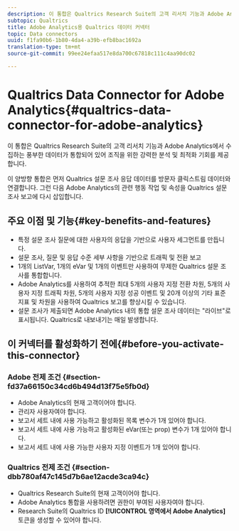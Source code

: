 ```yaml
---
description: 이 통합은 Qualtrics Research Suite의 고객 리서치 기능과 Adobe Analytics에서 수집하는 풍부한 데이터가 통합되어 있어 조직을 위한 강력한 분석 및 최적화 기회를 제공합니다.
subtopic: Qualtrics
title: Adobe Analytics용 Qualtrics 데이터 커넥터
topic: Data connectors
uuid: f1fa90b6-1b80-4da4-a39b-efb8bac1692a
translation-type: tm+mt
source-git-commit: 99ee24efaa517e8da700c67818c111c4aa90dc02

---
```



# Qualtrics Data Connector for Adobe Analytics{#qualtrics-data-connector-for-adobe-analytics}

이 통합은 Qualtrics Research Suite의 고객 리서치 기능과 Adobe Analytics에서 수집하는 풍부한 데이터가 통합되어 있어 조직을 위한 강력한 분석 및 최적화 기회를 제공합니다.

이 양방향 통합은 먼저 Qualtrics 설문 조사 응답 데이터를 방문자 클릭스트림 데이터와 연결합니다. 그런 다음 Adobe Analytics의 관련 행동 작업 및 속성을 Qualtrics 설문 조사 보고에 다시 삽입합니다.

## 주요 이점 및 기능{#key-benefits-and-features}

* 특정 설문 조사 질문에 대한 사용자의 응답을 기반으로 사용자 세그먼트를 만듭니다.
* 설문 조사, 질문 및 응답 수준 세부 사항을 기반으로 트래픽 및 전환 보고
* 1개의 ListVar, 1개의 eVar 및 1개의 이벤트만 사용하여 무제한 Qualtrics 설문 조사를 통합합니다.
* Adobe Analytics를 사용하여 추적한 최대 5개의 사용자 지정 전환 차원, 5개의 사용자 지정 트래픽 차원, 5개의 사용자 지정 성공 이벤트 및 20개 이상의 기타 표준 지표 및 차원을 사용하여 Qualtrics 보고를 향상시킬 수 있습니다.
* 설문 조사가 제출되면 Adobe Analytics 내의 통합 설문 조사 데이터는 "라이브"로 표시됩니다. Qualtrics로 내보내기는 매일 발생합니다.

## 이 커넥터를 활성화하기 전에{#before-you-activate-this-connector}

### Adobe 전제 조건 {#section-fd37a66150c34cd6b494d13f75e5fb0d}

* Adobe Analytics의 현재 고객이어야 합니다.
* 관리자 사용자여야 합니다.
* 보고서 세트 내에 사용 가능하고 활성화된 목록 변수가 1개 있어야 합니다.
* 보고서 세트 내에 사용 가능하고 활성화된 eVar(또는 prop) 변수가 1개 있어야 합니다.
* 보고서 세트 내에 사용 가능한 사용자 지정 이벤트가 1개 있어야 합니다.

### Qualtrics 전제 조건 {#section-dbb780af47c145d7b6ae12acde3ca94c}

* Qualtrics Research Suite의 현재 고객이어야 합니다.
* Adobe Analytics 통합을 사용하려면 권한이 부여된 사용자여야 합니다.
* Research Suite의 Qualtrics ID **[!UICONTROL 영역에서 Adobe Analytics]** 토큰을 생성할 수 있어야 합니다.
